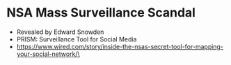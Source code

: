 # NSA Mass Surveillance Scandal

* Revealed by Edward Snowden
* PRISM: Surveillance Tool for Social Media
* [https://www.wired.com/story/inside-the-nsas-secret-tool-for-mapping-your-social-network/\
  ](https://www.wired.com/story/inside-the-nsas-secret-tool-for-mapping-your-social-network/)
